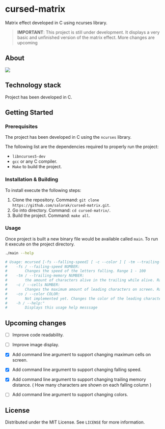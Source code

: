 # cursed-matrix
Matrix effect developed in C using ncurses library.

> **IMPORTANT**: This project is still under development. It displays a very basic and unfinished version of the matrix effect. More changes are upcoming

## About 

![](docs/output.gif)

## Technology stack
Project has been developed in C. 

## Getting Started

### Prerequisites
The project has been developed in C using the `ncurses` library. 

The following list are the dependencies required to properly run the project:
- `libncurses5-dev`
- `gcc` or any C compiler.
- `Make` to build the project.

### Installation & Building
To install execute the following steps:

1) Clone the repository. Command: `git clone https://github.com/salorak/cursed-matrix.git`.
2) Go into directory. Command: `cd cursed-matrix/`.
3) Build the project. Command: `make all`.


### Usage 

Once project is built a new binary file would be available called `main`.
To run it execute on the project directory.

```bash
./main --help

# Usage: mcursed [-fs --falling-speed] [ -c --color ] [ -tm --trailing-memory] [-h --help]
#    -fs / --failing-speed NUMBER:
#        Changes the speed of the letters falling. Range 1 - 100
#    -tm / --trailing-memory NUMBER:
#        the amount of characters alive in the trailing while alive. Range 0 - 50
#    -c / --cells NUMBER:
#        Changes the maximum amount of leading characters on screen. Range 1 - 100
#    -co / --color COLOR:
#        Not implemented yet. Changes the color of the leading character falling. One of WHITE | GREEN | BLUE | RED | PURPLE | YELLOW. 
#    -h / --help:" 
#        Displays this usage help messsage

```


## Upcoming changes

- [ ] Improve code readability.
- [ ] Improve image display.
- [X] Add command line argument to support changing maximum cells on screen. 
- [X] Add command line argument to support changing falling speed.
- [X] Add command line argument to support changing trailing memory distance. ( How many characters are shown on each falling column )
- [ ] Add command line argument to support changing colors.


## License

Distributed under the MIT License. See `LICENSE` for more information. 

